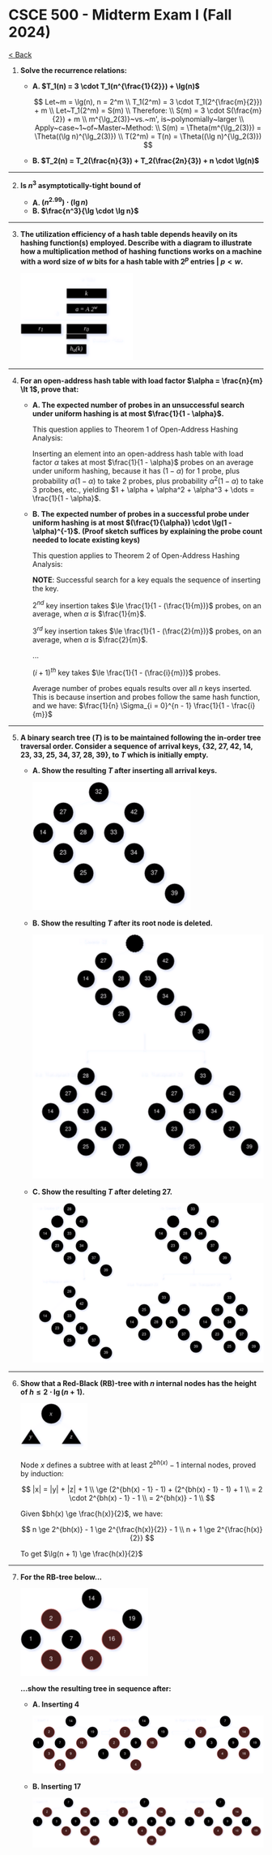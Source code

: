 # CSCE 500 - Midterm Exam I (Fall 2024)
[< Back](../toc.md)

1. **Solve the recurrence relations:**

    * **A. $T_1(n) = 3 \cdot T_1(n^{\frac{1}{2}}) + \lg(n)$**

        $$
        Let~m = \lg(n), n = 2^m                                     \\
        T_1(2^m) = 3 \cdot T_1(2^{\frac{m}{2}}) + m                 \\
        Let~T_1(2^m) = S(m)                                         \\
        Therefore:                                                  \\
        S(m) = 3 \cdot S(\frac{m}{2}) + m                           \\
        m^{\lg_2(3)}~vs.~m', is~polynomially~larger                 \\
        Apply~case~1~of~Master~Method:                              \\
        S(m) = \Theta(m^{\lg_2(3)}) = \Theta((\lg n)^{\lg_2(3)})    \\
        T(2^m) = T(n) = \Theta((\lg n)^{\lg_2(3)})
        $$

    * **B. $T_2(n) = T_2(\frac{n}{3}) + T_2(\frac{2n}{3}) + n \cdot \lg(n)$**

---

2. **Is $n^3$ asymptotically-tight bound of**

    * **A. $(n^{2.99}) \cdot (\lg n)$**
    * **B. $\frac{n^3}{\lg \cdot \lg n}$**

---

3. **The utilization efficiency of a hash table depends heavily on its hashing function(s) employed. Describe with a diagram to illustrate how a multiplication method of hashing functions works on a machine with a word size of $w$ bits for a hash table with $2^p$ entries | $p \lt w$.**

    <img src="../images/CSCE500-MidtermI-Fall2024-3.png">

---

4. **For an open-address hash table with load factor $\alpha = \frac{n}{m} \lt 1$, prove that:**

    * **A. The expected number of probes in an unsuccessful search under uniform hashing is at most $\frac{1}{1 - \alpha}$.**

        This question applies to Theorem 1 of Open-Address Hashing Analysis:

        Inserting an element into an open-address hash table with load factor $\alpha$ takes at most $\frac{1}{1 - \alpha}$ probes on an average under uniform hashing, because it has $(1 - \alpha)$ for 1 probe, plus probability $\alpha(1 - \alpha)$ to take 2 probes, plus probability $\alpha^2(1 - \alpha)$ to take 3 probes, etc., yielding $1 + \alpha + \alpha^2 + \alpha^3 + \dots = \frac{1}{1 - \alpha}$.

    * **B. The expected number of probes in a successful probe under uniform hashing is at most $(\frac{1}{\alpha}) \cdot \lg(1 - \alpha)^{-1}$. (Proof sketch suffices by explaining the probe count needed to locate existing keys)**

        This question applies to Theorem 2 of Open-Address Hashing Analysis:

        **NOTE**: Successful search for a key equals the sequence of inserting the key.

        $2^{nd}$ key insertion takes $\le \frac{1}{1 - (\frac{1}{m})}$ probes, on an average, when $\alpha$ is $\frac{1}{m}$.


        $3^{rd}$ key insertion takes $\le \frac{1}{1 - (\frac{2}{m})}$ probes, on an average, when $\alpha$ is $\frac{2}{m}$.

        ...

        $(i + 1)^{th}$ key takes $\le \frac{1}{1 - (\frac{i}{m})}$ probes.

        Average number of probes equals results over all $n$ keys inserted. This is because insertion and probes follow the same hash function, and we have: $\frac{1}{n} \Sigma_{i = 0}^{n - 1} \frac{1}{1 - \frac{i}{m}}$

---

5. **A binary search tree ($T$) is to be maintained following the in-order tree traversal order. Consider a sequence of arrival keys, {32, 27, 42, 14, 23, 33, 25, 34, 37, 28, 39}, to $T$ which is initially empty.**

    * **A. Show the resulting $T$ after inserting all arrival keys.**

        <img src="../images/CSCE500-MidtermI-Fall2024-5a.png">

    * **B. Show the resulting $T$ after its root node is deleted.**

        <img src="../images/CSCE500-MidtermI-Fall2024-5b.png">
    
    * **C. Show the resulting $T$ after deleting 27.**

        <img src="../images/CSCE500-MidtermI-Fall2024-5c.png">

---

6. **Show that a Red-Black (RB)-tree with $n$ internal nodes has the height of $h \le 2 \cdot \lg(n + 1)$.**

    <img src="../images/CSCE500-MidtermI-Fall2024-6.png">

    Node $x$ defines a subtree with at least $2^{bh(x)} - 1$ internal nodes, proved by induction:

    $$
    |x| = |y| + |z| + 1                                 \\
    \ge (2^{bh(x) - 1} - 1) + (2^{bh(x) - 1} - 1) + 1   \\
    = 2 \cdot 2^{bh(x) - 1} - 1                         \\
    = 2^{bh(x)} - 1                                     \\
    $$

    Given $bh(x) \ge \frac{h(x)}{2}$, we have:

    $$
    n \ge 2^{bh(x)} - 1 \ge 2^{\frac{h(x)}{2}} - 1  \\
    n + 1 \ge 2^{\frac{h(x)}{2}}
    $$

    To get $\lg(n + 1) \ge \frac{h(x)}{2}$

---

7. **For the RB-tree below...**

    <img src="../images/CSCE500-MidtermI-Fall2024-7.png">

    **...show the resulting tree in sequence after:**

    * **A. Inserting 4**

        <img src="../images/CSCE500-MidtermI-Fall2024-7a.png">

    * **B. Inserting 17**

        <img src="../images/CSCE500-MidtermI-Fall2024-7b.png">